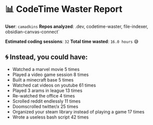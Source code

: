 # 📊 CodeTime Waster Report

**User**: `camadkins`
**Repos analyzed**: .dev, codetime-waster, file-indexer, obsidian-canvas-connect`

**Estimated coding sessions**: `32`
**Total time wasted**: `16.0 hours` 😅

## 🌀 Instead, you could have:

- Watched a marvel movie 5 times
- Played a video game session 8 times
- Built a minecraft base 5 times
- Watched cat videos on youtube 61 times
- Played 3 arams in league 13 times
- Re-watched the office 4 times
- Scrolled reddit endlessly 11 times
- Doomscrolled twitter/x 25 times
- Organized your steam library instead of playing a game 17 times
- Wrote a useless bash script 42 times
